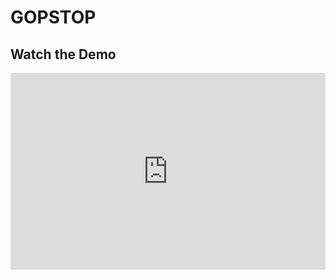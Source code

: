 # GOPSTOP

<h2>Watch the Demo</h2>

<iframe width="100%" height="315"
  src="https://www.youtube.com/embed/dQw4w9WgXcQ"
  frameborder="0"
  allowfullscreen>
</iframe>
